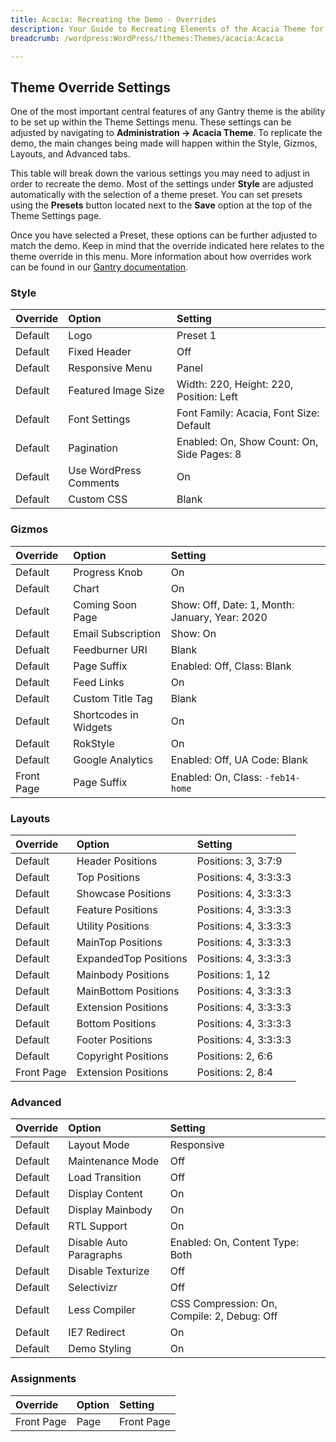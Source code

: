 ```yaml
---
title: Acacia: Recreating the Demo - Overrides
description: Your Guide to Recreating Elements of the Acacia Theme for WordPress
breadcrumb: /wordpress:WordPress/!themes:Themes/acacia:Acacia

---
```


Theme Override Settings
-----

One of the most important central features of any Gantry theme is the ability to be set up within the Theme Settings menu. These settings can be adjusted by navigating to **Administration -> Acacia Theme**. To replicate the demo, the main changes being made will happen within the Style, Gizmos, Layouts, and Advanced tabs.

This table will break down the various settings you may need to adjust in order to recreate the demo. Most of the settings under **Style** are adjusted automatically with the selection of a theme preset. You can set presets using the **Presets** button located next to the **Save** option at the top of the Theme Settings page.

Once you have selected a Preset, these options can be further adjusted to match the demo. Keep in mind that the override indicated here relates to the theme override in this menu. More information about how overrides work can be found in our [Gantry documentation][override].

### Style

| Override | Option                 | Setting                                    |  
| :------- | :--------------------- | :----------------------------------------- |  
| Default  | Logo                   | Preset 1                                   |  
| Default  | Fixed Header           | Off                                        |  
| Default  | Responsive Menu        | Panel                                      |  
| Default  | Featured Image Size    | Width: 220, Height: 220, Position: Left    |  
| Default  | Font Settings          | Font Family: Acacia, Font Size: Default    |  
| Default  | Pagination             | Enabled: On, Show Count: On, Side Pages: 8 |  
| Default  | Use WordPress Comments | On                                         |  
| Default  | Custom CSS             | Blank                                      |   

### Gizmos

| Override   | Option                | Setting                                        |  
| :--------- | :-------------------- | :--------------------------------------------- |  
| Default    | Progress Knob         | On                                             |  
| Default    | Chart                 | On                                             |  
| Default    | Coming Soon Page      | Show: Off, Date: 1, Month: January, Year: 2020 |  
| Default    | Email Subscription    | Show: On                                       |  
| Defualt    | Feedburner URI        | Blank                                          |  
| Default    | Page Suffix           | Enabled: Off, Class: Blank                     |  
| Default    | Feed Links            | On                                             |  
| Default    | Custom Title Tag      | Blank                                          |  
| Default    | Shortcodes in Widgets | On                                             |  
| Default    | RokStyle              | On                                             |  
| Default    | Google Analytics      | Enabled: Off, UA Code: Blank                   |  
| Front Page | Page Suffix           | Enabled: On, Class: `-feb14-home`              |  

### Layouts

| Override   | Option                | Setting               |  
| :--------- | :-------------------- | :-------------------- |  
| Default    | Header Positions      | Positions: 3, 3:7:9   |  
| Default    | Top Positions         | Positions: 4, 3:3:3:3 |  
| Default    | Showcase Positions    | Positions: 4, 3:3:3:3 |  
| Default    | Feature Positions     | Positions: 4, 3:3:3:3 |  
| Default    | Utility Positions     | Positions: 4, 3:3:3:3 |  
| Default    | MainTop Positions     | Positions: 4, 3:3:3:3 |  
| Default    | ExpandedTop Positions | Positions: 4, 3:3:3:3 |  
| Default    | Mainbody Positions    | Positions: 1, 12      |  
| Default    | MainBottom Positions  | Positions: 4, 3:3:3:3 |  
| Default    | Extension Positions   | Positions: 4, 3:3:3:3 |  
| Default    | Bottom Positions      | Positions: 4, 3:3:3:3 |  
| Default    | Footer Positions      | Positions: 4, 3:3:3:3 |  
| Default    | Copyright Positions   | Positions: 2, 6:6     |  
| Front Page | Extension Positions   | Positions: 2, 8:4     |

### Advanced

| Override | Option                  | Setting                                     |  
| :------- | :---------------------- | :------------------------------------------ |  
| Default  | Layout Mode             | Responsive                                  |  
| Default  | Maintenance Mode        | Off                                         |  
| Default  | Load Transition         | Off                                         |  
| Default  | Display Content         | On                                          |  
| Default  | Display Mainbody        | On                                          |  
| Default  | RTL Support             | On                                          |  
| Default  | Disable Auto Paragraphs | Enabled: On, Content Type: Both             |  
| Default  | Disable Texturize       | Off                                         |  
| Default  | Selectivizr             | Off                                         |  
| Default  | Less Compiler           | CSS Compression: On, Compile: 2, Debug: Off |  
| Default  | IE7 Redirect            | On                                          |  
| Default  | Demo Styling            | On                                          |  

### Assignments

| Override   | Option | Setting    |  
| :--------- | :----- | :--------- |  
| Front Page | Page   | Front Page |  

[demo]: assets/Acacia2.jpeg
[menu]: ../../start/menu.md
[override]: http://gantry-framework.org/documentation/wordpress/configure/